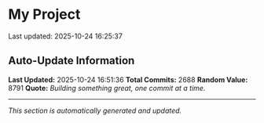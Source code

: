 # My Project


Last updated: 2025-10-24 16:25:37







































































































































































































































































































































































































































































































































































































































































































































































































































































































































































































































































































































































































































































































































































































































































































































































































































































































































































































































































































































































































































































































































































































































































































































































































































































































































































































































































































































































































































































































































































































































































































































































































## Auto-Update Information

**Last Updated:** 2025-10-24 16:51:36
**Total Commits:** 2688
**Random Value:** 8791
**Quote:** _Building something great, one commit at a time._

---
_This section is automatically generated and updated._
